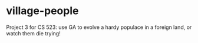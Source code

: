 village-people
==============

Project 3 for CS 523: use GA to evolve a hardy populace in a foreign land, or watch them die trying!